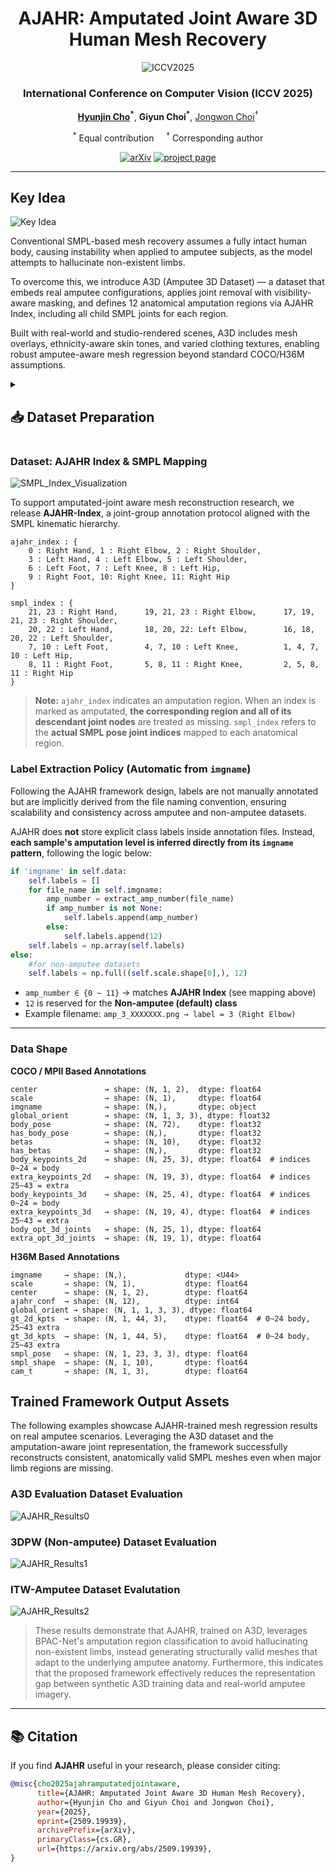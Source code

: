 <div align="center">

# AJAHR: Amputated Joint Aware 3D Human Mesh Recovery

![ICCV2025](./fig/iccv-2025-logo-color.png)

### International Conference on Computer Vision (ICCV 2025)

<p>
  <strong><a href="https://chojinie.github.io/categories/">Hyunjin Cho</a><sup>*</sup></strong>, 
  <strong>Giyun Choi<sup>*</sup></strong>, 
  <a href="https://www.vilab.cau.ac.kr/">Jongwon Choi</a><sup>†</sup>
</p>

<p>
  <sup>*</sup> Equal contribution &nbsp;&nbsp;&nbsp;
  <sup>†</sup> Corresponding author
</p>

[![arXiv](https://img.shields.io/badge/arXiv-2507.20091-brightgreen.svg)](https://arxiv.org/abs/2509.19939) [![project page](https://img.shields.io/badge/website-up-blue.svg)](https://chojinie.github.io/project_AJAHR/)

</div>

---

## Key Idea

![Key Idea](./fig/A3D.png)

Conventional SMPL-based mesh recovery assumes a fully intact human body, causing instability when applied to amputee subjects, as the model attempts to hallucinate non-existent limbs.

To overcome this, we introduce A3D (Amputee 3D Dataset) — a dataset that embeds real amputee configurations, applies joint removal with visibility-aware masking, and defines 12 anatomical amputation regions via AJAHR Index, including all child SMPL joints for each region.

Built with real-world and studio-rendered scenes, A3D includes mesh overlays, ethnicity-aware skin tones, and varied clothing textures, enabling robust amputee-aware mesh regression beyond standard COCO/H36M assumptions.

<!-- Dataset Preparation -->
<details>
  <summary><strong><h2>📥 Dataset Preparation</strong></h2></summary>
To ensure that the dataset is used <strong>strictly for academic and research purposes</strong>, interested parties are required to complete this request form. Please provide information regarding your <strong>intended use</strong>, <strong>institutional affiliation</strong>, and any <strong>relevant ongoing projects</strong>. Your request will be reviewed, and further instructions will be provided upon approval.

🔗 <strong>Request Form:</strong> <a href="https://forms.gle/z5QGfXP9PxzSZM9F8" target="_blank" rel="noopener">https://forms.gle/z5QGfXP9PxzSZM9F8</a>


### Dataset Structure

The A3D dataset follows a unified directory structure.

```plaintext
A3D_Dataset/
├── COCO_train/
│   ├── Images/
│   └── annotation/
│
├── MPII/
│   ├── Images/
│   └── annotation/
│
├── COCO_val/      ← Evaluation Set
│   ├── Images/
│   └── annotation/ 
│
└── H36M/
    ├── annotation/
    └── Images/
        ├── S1/
        ├── S5/
        ├── S6/
        ├── S7/
        ├── S8/
        ├── S9/
        └── S11/   ← Evaluation Set
```
</details>

### Dataset: AJAHR Index & SMPL Mapping

![SMPL\_Index\_Visualization](./fig/index.png)

To support amputated-joint aware mesh reconstruction research, we release **AJAHR-Index**, a joint-group annotation protocol aligned with the SMPL kinematic hierarchy.

```
ajahr_index : {
    0 : Right Hand, 1 : Right Elbow, 2 : Right Shoulder,
    3 : Left Hand, 4 : Left Elbow, 5 : Left Shoulder,
    6 : Left Foot, 7 : Left Knee, 8 : Left Hip,
    9 : Right Foot, 10: Right Knee, 11: Right Hip
}

smpl_index : { 
    21, 23 : Right Hand,      19, 21, 23 : Right Elbow,      17, 19, 21, 23 : Right Shoulder,
    20, 22 : Left Hand,       18, 20, 22: Left Elbow,        16, 18, 20, 22 : Left Shoulder,
    7, 10 : Left Foot,        4, 7, 10 : Left Knee,          1, 4, 7, 10 : Left Hip,
    8, 11 : Right Foot,       5, 8, 11 : Right Knee,         2, 5, 8, 11 : Right Hip
}
```

> **Note:** `ajahr_index` indicates an amputation region. When an index is marked as amputated, **the corresponding region and all of its descendant joint nodes** are treated as missing. `smpl_index` refers to the **actual SMPL pose joint indices** mapped to each anatomical region.

### Label Extraction Policy (Automatic from `imgname`)
Following the AJAHR framework design, labels are not manually annotated but are implicitly derived from the file naming convention, ensuring scalability and consistency across amputee and non-amputee datasets.

AJAHR does **not** store explicit class labels inside annotation files. Instead, **each sample's amputation level is inferred directly from its `imgname` pattern**, following the logic below:
    
```python
if 'imgname' in self.data:
    self.labels = []
    for file_name in self.imgname:
        amp_number = extract_amp_number(file_name)
        if amp_number is not None:
            self.labels.append(amp_number)
        else:
            self.labels.append(12)
    self.labels = np.array(self.labels)
else:
    #for non-amputee datasets
    self.labels = np.full((self.scale.shape[0],), 12)
```

* `amp_number ∈ {0 ~ 11}` → matches **AJAHR Index** (see mapping above)
* `12` is reserved for the **Non-amputee (default) class**
* Example filename: `amp_3_XXXXXXX.png → label = 3 (Right Elbow)`

---

### Data Shape

**COCO / MPII Based Annotations**

```
center               → shape: (N, 1, 2),  dtype: float64
scale                → shape: (N, 1),     dtype: float64
imgname              → shape: (N,),       dtype: object
global_orient        → shape: (N, 1, 3, 3), dtype: float32
body_pose            → shape: (N, 72),    dtype: float32
has_body_pose        → shape: (N,),       dtype: float32
betas                → shape: (N, 10),    dtype: float32
has_betas            → shape: (N,),       dtype: float32
body_keypoints_2d    → shape: (N, 25, 3), dtype: float64  # indices 0~24 = body
extra_keypoints_2d   → shape: (N, 19, 3), dtype: float64  # indices 25~43 = extra
body_keypoints_3d    → shape: (N, 25, 4), dtype: float64  # indices 0~24 = body
extra_keypoints_3d   → shape: (N, 19, 4), dtype: float64  # indices 25~43 = extra
body_opt_3d_joints   → shape: (N, 25, 1), dtype: float64
extra_opt_3d_joints  → shape: (N, 19, 1), dtype: float64
```

**H36M Based Annotations**

```
imgname     → shape: (N,),             dtype: <U44>
scale       → shape: (N, 1),           dtype: float64
center      → shape: (N, 1, 2),        dtype: float64
ajahr_conf  → shape: (N, 12),          dtype: int64
global_orient → shape: (N, 1, 1, 3, 3), dtype: float64
gt_2d_kpts  → shape: (N, 1, 44, 3),    dtype: float64  # 0~24 body, 25~43 extra
gt_3d_kpts  → shape: (N, 1, 44, 5),    dtype: float64  # 0~24 body, 25~43 extra
smpl_pose   → shape: (N, 1, 23, 3, 3), dtype: float64
smpl_shape  → shape: (N, 1, 10),       dtype: float64
cam_t       → shape: (N, 1, 3),        dtype: float64
```
</details>

## Trained Framework Output Assets

The following examples showcase AJAHR-trained mesh regression results on real amputee scenarios. Leveraging the A3D dataset and the amputation-aware joint representation, the framework successfully reconstructs consistent, anatomically valid SMPL meshes even when major limb regions are missing.

### A3D Evaluation Dataset Evaluation

![AJAHR\_Results0](./fig/A3D_Eval.png)

### 3DPW (Non-amputee) Dataset Evaluation

![AJAHR\_Results1](./fig/3DPW.png)

### ITW-Amputee Dataset Evalutation

![AJAHR\_Results2](./fig/total_para.png)

> These results demonstrate that AJAHR, trained on A3D, leverages BPAC-Net's amputation region classification to avoid hallucinating non-existent limbs, instead generating structurally valid meshes that adapt to the underlying amputee anatomy. Furthermore, this indicates that the proposed framework effectively reduces the representation gap between synthetic A3D training data and real-world amputee imagery.

---

## 📚 Citation

If you find **AJAHR** useful in your research, please consider citing:

```bibtex
@misc{cho2025ajahramputatedjointaware,
      title={AJAHR: Amputated Joint Aware 3D Human Mesh Recovery},
      author={Hyunjin Cho and Giyun Choi and Jongwon Choi},
      year={2025},
      eprint={2509.19939},
      archivePrefix={arXiv},
      primaryClass={cs.GR},
      url={https://arxiv.org/abs/2509.19939},
}
